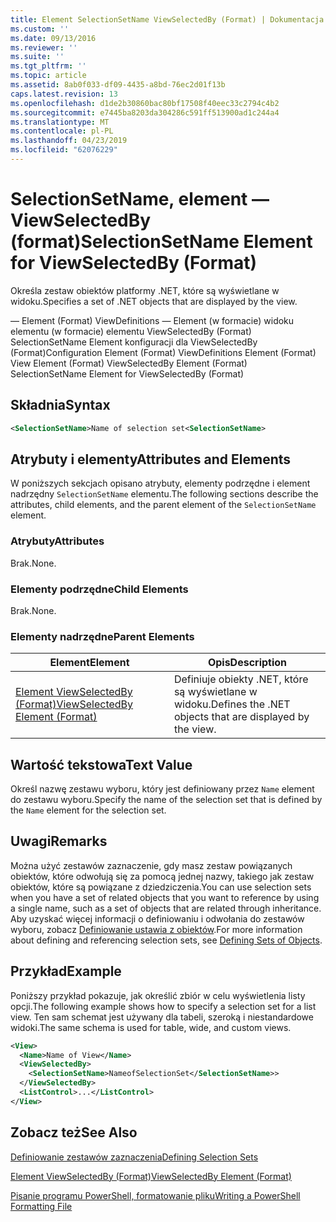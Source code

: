 ```yaml
---
title: Element SelectionSetName ViewSelectedBy (Format) | Dokumentacja firmy Microsoft
ms.custom: ''
ms.date: 09/13/2016
ms.reviewer: ''
ms.suite: ''
ms.tgt_pltfrm: ''
ms.topic: article
ms.assetid: 8ab0f033-df09-4435-a8bd-76ec2d01f13b
caps.latest.revision: 13
ms.openlocfilehash: d1de2b30860bac80bf17508f40eec33c2794c4b2
ms.sourcegitcommit: e7445ba8203da304286c591ff513900ad1c244a4
ms.translationtype: MT
ms.contentlocale: pl-PL
ms.lasthandoff: 04/23/2019
ms.locfileid: "62076229"
---
```

# <a name="selectionsetname-element-for-viewselectedby-format"></a><span data-ttu-id="b8240-102">SelectionSetName, element — ViewSelectedBy (format)</span><span class="sxs-lookup"><span data-stu-id="b8240-102">SelectionSetName Element for ViewSelectedBy (Format)</span></span>

<span data-ttu-id="b8240-103">Określa zestaw obiektów platformy .NET, które są wyświetlane w widoku.</span><span class="sxs-lookup"><span data-stu-id="b8240-103">Specifies a set of .NET objects that are displayed by the view.</span></span>

<span data-ttu-id="b8240-104">— Element (Format) ViewDefinitions — Element (w formacie) widoku elementu (w formacie) elementu ViewSelectedBy (Format) SelectionSetName Element konfiguracji dla ViewSelectedBy (Format)</span><span class="sxs-lookup"><span data-stu-id="b8240-104">Configuration Element (Format) ViewDefinitions Element (Format) View Element (Format) ViewSelectedBy Element (Format) SelectionSetName Element for ViewSelectedBy (Format)</span></span>

## <a name="syntax"></a><span data-ttu-id="b8240-105">Składnia</span><span class="sxs-lookup"><span data-stu-id="b8240-105">Syntax</span></span>

```xml
<SelectionSetName>Name of selection set<SelectionSetName>
```

## <a name="attributes-and-elements"></a><span data-ttu-id="b8240-106">Atrybuty i elementy</span><span class="sxs-lookup"><span data-stu-id="b8240-106">Attributes and Elements</span></span>

<span data-ttu-id="b8240-107">W poniższych sekcjach opisano atrybuty, elementy podrzędne i element nadrzędny `SelectionSetName` elementu.</span><span class="sxs-lookup"><span data-stu-id="b8240-107">The following sections describe the attributes, child elements, and the parent element of the `SelectionSetName` element.</span></span>

### <a name="attributes"></a><span data-ttu-id="b8240-108">Atrybuty</span><span class="sxs-lookup"><span data-stu-id="b8240-108">Attributes</span></span>

<span data-ttu-id="b8240-109">Brak.</span><span class="sxs-lookup"><span data-stu-id="b8240-109">None.</span></span>

### <a name="child-elements"></a><span data-ttu-id="b8240-110">Elementy podrzędne</span><span class="sxs-lookup"><span data-stu-id="b8240-110">Child Elements</span></span>

<span data-ttu-id="b8240-111">Brak.</span><span class="sxs-lookup"><span data-stu-id="b8240-111">None.</span></span>

### <a name="parent-elements"></a><span data-ttu-id="b8240-112">Elementy nadrzędne</span><span class="sxs-lookup"><span data-stu-id="b8240-112">Parent Elements</span></span>

|<span data-ttu-id="b8240-113">Element</span><span class="sxs-lookup"><span data-stu-id="b8240-113">Element</span></span>|<span data-ttu-id="b8240-114">Opis</span><span class="sxs-lookup"><span data-stu-id="b8240-114">Description</span></span>|
|-------------|-----------------|
|[<span data-ttu-id="b8240-115">Element ViewSelectedBy (Format)</span><span class="sxs-lookup"><span data-stu-id="b8240-115">ViewSelectedBy Element (Format)</span></span>](./viewselectedby-element-format.md)|<span data-ttu-id="b8240-116">Definiuje obiekty .NET, które są wyświetlane w widoku.</span><span class="sxs-lookup"><span data-stu-id="b8240-116">Defines the .NET objects that are displayed by the view.</span></span>|

## <a name="text-value"></a><span data-ttu-id="b8240-117">Wartość tekstowa</span><span class="sxs-lookup"><span data-stu-id="b8240-117">Text Value</span></span>

<span data-ttu-id="b8240-118">Określ nazwę zestawu wyboru, który jest definiowany przez `Name` element do zestawu wyboru.</span><span class="sxs-lookup"><span data-stu-id="b8240-118">Specify the name of the selection set that is defined by the `Name` element for the selection set.</span></span>

## <a name="remarks"></a><span data-ttu-id="b8240-119">Uwagi</span><span class="sxs-lookup"><span data-stu-id="b8240-119">Remarks</span></span>

<span data-ttu-id="b8240-120">Można użyć zestawów zaznaczenie, gdy masz zestaw powiązanych obiektów, które odwołują się za pomocą jednej nazwy, takiego jak zestaw obiektów, które są powiązane z dziedziczenia.</span><span class="sxs-lookup"><span data-stu-id="b8240-120">You can use selection sets when you have a set of related objects that you want to reference by using a single name, such as a set of objects that are related through inheritance.</span></span> <span data-ttu-id="b8240-121">Aby uzyskać więcej informacji o definiowaniu i odwołania do zestawów wyboru, zobacz [Definiowanie ustawia z obiektów](./defining-selection-sets.md).</span><span class="sxs-lookup"><span data-stu-id="b8240-121">For more information about defining and referencing selection sets, see [Defining Sets of Objects](./defining-selection-sets.md).</span></span>

## <a name="example"></a><span data-ttu-id="b8240-122">Przykład</span><span class="sxs-lookup"><span data-stu-id="b8240-122">Example</span></span>

<span data-ttu-id="b8240-123">Poniższy przykład pokazuje, jak określić zbiór w celu wyświetlenia listy opcji.</span><span class="sxs-lookup"><span data-stu-id="b8240-123">The following example shows how to specify a selection set for a list view.</span></span> <span data-ttu-id="b8240-124">Ten sam schemat jest używany dla tabeli, szeroką i niestandardowe widoki.</span><span class="sxs-lookup"><span data-stu-id="b8240-124">The same schema is used for table, wide, and custom views.</span></span>

```xml
<View>
  <Name>Name of View</Name>
  <ViewSelectedBy>
    <SelectionSetName>NameofSelectionSet</SelectionSetName>>
  </ViewSelectedBy>
  <ListControl>...</ListControl>
</View>
```

## <a name="see-also"></a><span data-ttu-id="b8240-125">Zobacz też</span><span class="sxs-lookup"><span data-stu-id="b8240-125">See Also</span></span>

[<span data-ttu-id="b8240-126">Definiowanie zestawów zaznaczenia</span><span class="sxs-lookup"><span data-stu-id="b8240-126">Defining Selection Sets</span></span>](./defining-selection-sets.md)

[<span data-ttu-id="b8240-127">Element ViewSelectedBy (Format)</span><span class="sxs-lookup"><span data-stu-id="b8240-127">ViewSelectedBy Element (Format)</span></span>](./viewselectedby-element-format.md)

[<span data-ttu-id="b8240-128">Pisanie programu PowerShell, formatowanie pliku</span><span class="sxs-lookup"><span data-stu-id="b8240-128">Writing a PowerShell Formatting File</span></span>](./writing-a-powershell-formatting-file.md)
